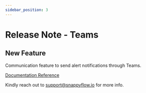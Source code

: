```yaml
---
sidebar_position: 3 
---
```

 # Release Note - Teams

## New Feature

Communication feature to send alert notifications through Teams.

[Documentation Reference](/docs/Alerts_notifications/Notifications/Create_Notification_Channel/teams)

Kindly reach out to [support@snappyflow.io](mailto:support@snappyflow.io) for more info.

